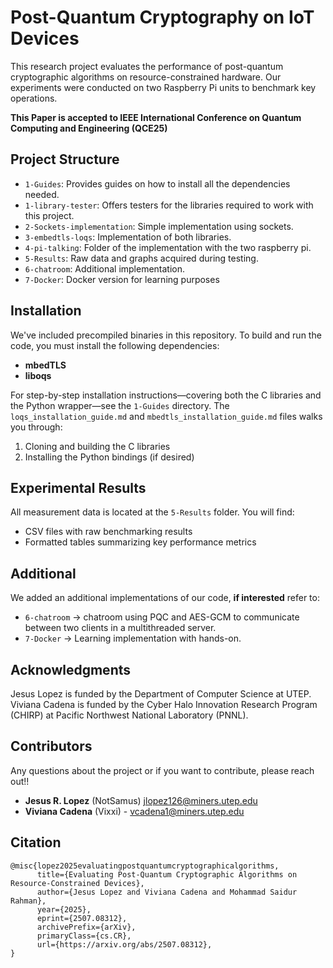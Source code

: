 # Post-Quantum Cryptography on IoT Devices

This research project evaluates the performance of post-quantum cryptographic algorithms on resource-constrained hardware. Our experiments were conducted on two Raspberry Pi units to benchmark key operations.


**This Paper is accepted to IEEE International Conference on Quantum Computing and Engineering (QCE25)**



## Project Structure

- `1-Guides`: Provides guides on how to install all the dependencies needed.
- `1-library-tester`: Offers testers for the libraries required to work with this project.
- `2-Sockets-implementation`: Simple implementation using sockets.
- `3-embedtls-loqs`: Implementation of both libraries.
- `4-pi-talking`: Folder of the implementation with the two raspberry pi.
- `5-Results`: Raw data and graphs acquired during testing.
- `6-chatroom`: Additional implementation.
- `7-Docker`: Docker version for learning purposes

## Installation

We've included precompiled binaries in this repository. To build and run the code, you must install the following dependencies:

- **mbedTLS**
- **liboqs**

For step-by-step installation instructions—covering both the C libraries and the Python wrapper—see the `1-Guides` directory. The `loqs_installation_guide.md` and `mbedtls_installation_guide.md` files walks you through:

1. Cloning and building the C libraries
2. Installing the Python bindings (if desired)

## Experimental Results

All measurement data is located at the `5-Results` folder. You will find:

- CSV files with raw benchmarking results
- Formatted tables summarizing key performance metrics

## Additional

We added an additional implementations of our code, **if interested** refer to:
- `6-chatroom` -> chatroom using PQC and AES-GCM to communicate between two clients in a multithreaded server.
- `7-Docker` -> Learning implementation with hands-on.

## Acknowledgments

Jesus Lopez is funded by the Department of Computer Science at UTEP. Viviana Cadena is funded by the Cyber Halo Innovation Research Program (CHIRP) at Pacific Northwest National Laboratory (PNNL).


## Contributors
Any questions about the project or if you want to contribute, please reach out!!
- **Jesus R. Lopez** (NotSamus) jlopez126@miners.utep.edu
- **Viviana Cadena** (Vixxi) - vcadena1@miners.utep.edu


## Citation 
```
@misc{lopez2025evaluatingpostquantumcryptographicalgorithms,
      title={Evaluating Post-Quantum Cryptographic Algorithms on Resource-Constrained Devices}, 
      author={Jesus Lopez and Viviana Cadena and Mohammad Saidur Rahman},
      year={2025},
      eprint={2507.08312},
      archivePrefix={arXiv},
      primaryClass={cs.CR},
      url={https://arxiv.org/abs/2507.08312}, 
}
```

